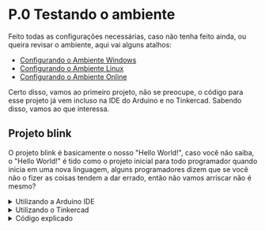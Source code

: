 # P.0 Testando o ambiente

Feito todas as configurações necessárias, caso não tenha feito ainda, ou queira revisar o ambiente, aqui vai alguns atalhos:

- [Configurando o Ambiente Windows](/src/2-Ambiente/1-Ambiente-windows.md)
- [Configurando o Ambiente Linux](/src/2-Ambiente/2-Ambiente-linux.md)
- [Configurando o Ambiente Online](/src/2-Ambiente/3-Ambiente-online.md)

Certo disso, vamos ao primeiro projeto, não se preocupe, o código para esse projeto já vem incluso na IDE do Arduino e no Tinkercad. Sabendo disso, vamos ao que interessa.
<p></p>

## Projeto blink

O projeto blink é basicamente o nosso "Hello World!", caso você não saiba, o "Hello World!" é tido como o projeto inicial para todo programador quando inicia em uma nova linguagem, alguns programadores dizem que se você não o fizer as coisas tendem a dar errado, então não vamos arriscar não é mesmo?
<p></p>

<details> 
    <summary>Utilizando a Arduino IDE</summary>

Ponto importante antes de enviar o código para a placa é verificar em qual porta COM está, irei explicar como verificar da maneira mais simples.
<p></p>

Na barra superior ao clicar em Tools -> Port, podemos verificar que, **no meu caso**, temos dois dispositivos conectados na porta USB que permitem comunicação serial, um deles pode ser a placa, para verificar qual é de fato, basta despluga-la e uma sumirá, sendo assim fica fácil de localizar qual é a porta certa.

<p align="center">
    <img src="../../imgs/Projetos/0-blink/IDE_Porta.jpg" alt="Selecionado a porta">
</p>

**Observação importante 1, caso nenhuma suma, pode ser algo ocasionado por falta de software de driver, é de extrema importância a localização do mesmo. Cada placa possui um software de driver, então nesse caso é melhor fazer uma busca pela internet por qual seria o software driver mais aconselhado para sua placa.**
<p></p>

**Observação importante 2, ainda na opção Tools, temos a opção "Board", é de extrema importância que o modelo de placa selecionado, seja o modelo da sua placa, caso contrário o código pode não subir, ou subir com falhas. A baixo uma imagem de exemplo de quando uma placa está selecionada.**
<p></p>

<p align="center">
    <img src="../../imgs/Projetos/0-blink/IDE_Boards.jpg" alt="Tipos de placa">
</p>

Na Arduino IDE, este código já vem por padrão, assim como uma infinidade de outros códigos, para encontrá-lo basta seguir o caminho Files -> Examples -> 01.Basics -> Blink, como na imagem a seguir: 

<p align="center">
    <img src="../../imgs/Projetos/0-blink/IDE_Selecionando_example.jpg" alt="Examples">
</p>

Feito isso uma nova janela aparecerá com o código, basta fazer o upload do mesmo, clicando no icone de seta para a direita, como mostrado a baixo.

<p align="center">
    <img src="../../imgs/Projetos/0-blink/IDE_Upload.jpg" alt="Selecionado a porta">
</p>

Caso tudo esteja correto uma mensagem com "Done uploading" como esta, deverá aparecer na barra inferior da IDE:

<p align="center">
    <img src="../../imgs/Projetos/0-blink/IDE_Upload_Done.jpg" alt="Upload finalizado">
</p>

Após feito o upload, se tudo correr bem, o LED "L" que é o led imbutido do Arduino deverá começar a piscar, mas porque? Veremos mais a baixo

<p align="center">
    <img src="../../imgs/Projetos/0-blink/tinkercad_led_aceso.jpg" alt="Resultado">
</p>

Caso algo dê errado, volte esse passo a passo do começo, não se esqueça de verificar o cabo que liga o Arduino ao PC e a instalação dos drivers =)
<p></p>

A explicação superficial deste código e porque o LED está piscando, está mais a baixo na seção "Código explicado", na [aula 4](/src/4-Modulo-basico/zEm-desenvolvimento.md) iremos aprofundar melhor em como ele funciona.

</details> 

<details> 
    <summary>Utilizando o Tinkercad</summary>

No Tinkercad esse projeto já vem por padrão quando você insere o Arduino no ambiente de trabalho, irei mostrar como inserir o Arduino e como checar o código que está sendo executado dentro do Arduino.
<p></p>

Você já deve saber como criar um novo circuito, caso não se lembre irei recapitular a parte de configuração do [ambiente online](/src/2-Ambiente/3-Ambiente-online.md). Para criar um novo projeto utilizando o arduino basta clicar na aba "Circuitos" (1) no canto esquerdo e em seguida "Criar novo Circuito"(2)  
<p align="center">
    <img src="../../imgs/TinkerCad/CriandoCircuito.jpg" alt="Criando circuito">
</p>

Após criar um novo projeto, no canto direito é possível localizar uma barra de pesquisa (1), digite Arduino, como na imagem a baixo. No resultado deverá aparecer o "Arduino Uno R3" (2), basta clicar na figura dele e depois clica na parte branca da tela (3) para adicionar o Arduino ao seu ambiente de trabalho.

<p align="center">
    <img src="../../imgs/Projetos/0-blink/tinkercad_arduino.jpg" alt="Selecionado o Arduino">
</p>

Após adicionar o Arduino ao ambiente de trabalho, basta clicar no botão "Iniciar simulação" (1), repare que 2 leds na placa se acenderam, o LED que indica que o Arduino está ligado, "ON" (2) e o LED "L" (3) este LED em questão estará piscando, mas porque? Veremos mais a baixo.

<p align="center">
    <img src="../../imgs/Projetos/0-blink/tinkercad_arduino_blink.jpg" alt="Resultado">
</p>

Ao clicarmos em "Código" (1), podemos visualizar como o algoritmo funciona (2), os passos descritos ali são seguidos durante a execução do programa que está rodando no Arduino. Ao clicarmos em "Blocos" (3), temos a opção "Texto" que é a opção que mais iremos utilizar.

<p align="center">
    <img src="../../imgs/Projetos/0-blink/tinkercad_arduino_cod_blocks.jpg" alt="Codigo">
</p>

Ao selecionar a opção "Texto" uma mensagem como essa irá surgir, basta clicar em "Continuar":

<p align="center">
    <img src="../../imgs/Projetos/0-blink/tinkercad_arduino_alert.jpg" alt="Alerta">
</p>

E por fim veremos um código (1) como na imagem a baixo:

<p align="center">
    <img src="../../imgs/Projetos/0-blink/tinkercad_arduino_cod.jpg" alt="Codigo">
</p>

A explicação superficial deste código e porque o LED está piscando, está mais a baixo na seção "Código explicado", na [aula 4](/src/4-Modulo-basico/zEm-desenvolvimento.md) iremos aprofundar melhor em como ele funciona.

</details>    

<details> 
    <summary>Código explicado</summary>

```C++
//Esta parte do codigo é executada somente uma vez
void setup()
{
    //Define o pino onde o LED está internamente ligado como saida
    pinMode(LED_BUILTIN, OUTPUT);
}
//Fim da parte que é executada somente uma vez


//Esta parte do codigo é executada enquanto o Arduino estiver energizado
void loop()
{
    //Inicio

    //Define a porta do LED como ligada
    digitalWrite(LED_BUILTIN, HIGH);
    //Pausa a execução por 1 segundo
    delay(1000);
    //Define a porta do LED como desligada
    digitalWrite(LED_BUILTIN, LOW);
    //Pausa a execução por 1 segundo
    delay(1000); 
    
    //Volta para o inicio
}
//Fim da parte que é executada enquanto o Arduino estiver energizado
```

O LED interno do Arduino pisca pois o código faz com que em um momento, o estado do LED seja definido como ligado, aguarda 1 segundo, define como desligado e aguarda 1 segundo. Como tudo que está dentro de "void loop(){}" fica sendo repetido até que o Arduino seja desligado, ele ficara piscando infinitamente.
</details> 
